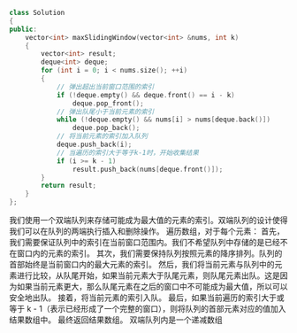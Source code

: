 ```cpp
class Solution
{
public:
    vector<int> maxSlidingWindow(vector<int> &nums, int k)
    {
        vector<int> result;
        deque<int> deque;
        for (int i = 0; i < nums.size(); ++i)
        {
            // 弹出超出当前窗口范围的索引
            if (!deque.empty() && deque.front() == i - k)
                deque.pop_front();
            // 弹出队尾小于当前元素的索引
            while (!deque.empty() && nums[i] > nums[deque.back()])
                deque.pop_back();
            // 将当前元素的索引加入队列
            deque.push_back(i);
            // 当遍历的索引大于等于k-1时，开始收集结果
            if (i >= k - 1)
                result.push_back(nums[deque.front()]);
        }
        return result;
    }
};
```
我们使用一个双端队列来存储可能成为最大值的元素的索引。双端队列的设计使得我们可以在队列的两端执行插入和删除操作。
遍历数组，对于每个元素：
    首先，我们需要保证队列中的索引在当前窗口范围内。我们不希望队列中存储的是已经不在窗口内的元素的索引。
    其次，我们需要保持队列按照元素的降序排列。队列的首部始终是当前窗口内的最大元素的索引。
    然后，我们将当前元素与队列中的元素进行比较，从队尾开始，如果当前元素大于队尾元素，则队尾元素出队。这是因为如果当前元素更大，那么队尾元素在之后的窗口中不可能成为最大值，所以可以安全地出队。
    接着，将当前元素的索引入队。
    最后，如果当前遍历的索引大于或等于 k - 1（表示已经形成了一个完整的窗口），则将队列的首部元素对应的值加入结果数组中。
    最终返回结果数组。
双端队列内是一个递减数组